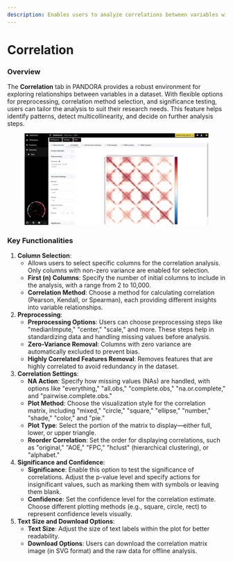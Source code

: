 ```yaml
---
description: Enables users to analyze correlations between variables within a dataset.
---
```


# Correlation

### Overview

The **Correlation** tab in PANDORA provides a robust environment for exploring relationships between variables in a dataset. With flexible options for preprocessing, correlation method selection, and significance testing, users can tailor the analysis to suit their research needs. This feature helps identify patterns, detect multicollinearity, and decide on further analysis steps.

<figure><img src="../../.gitbook/assets/discovery-correlation.png" alt=""><figcaption></figcaption></figure>

### **Key Functionalities**

1. **Column Selection**:
   * Allows users to select specific columns for the correlation analysis. Only columns with non-zero variance are enabled for selection.
   * **First (n) Columns**: Specify the number of initial columns to include in the analysis, with a range from 2 to 10,000.
   * **Correlation Method**: Choose a method for calculating correlation (Pearson, Kendall, or Spearman), each providing different insights into variable relationships.
2. **Preprocessing**:
   * **Preprocessing Options**: Users can choose preprocessing steps like "medianImpute," "center," "scale," and more. These steps help in standardizing data and handling missing values before analysis.
   * **Zero-Variance Removal**: Columns with zero variance are automatically excluded to prevent bias.
   * **Highly Correlated Features Removal**: Removes features that are highly correlated to avoid redundancy in the dataset.
3. **Correlation Settings**:
   * **NA Action**: Specify how missing values (NAs) are handled, with options like "everything," "all.obs," "complete.obs," "na.or.complete," and "pairwise.complete.obs."
   * **Plot Method**: Choose the visualization style for the correlation matrix, including "mixed," "circle," "square," "ellipse," "number," "shade," "color," and "pie."
   * **Plot Type**: Select the portion of the matrix to display—either full, lower, or upper triangle.
   * **Reorder Correlation**: Set the order for displaying correlations, such as "original," "AOE," "FPC," "hclust" (hierarchical clustering), or "alphabet."
4. **Significance and Confidence**:
   * **Significance**: Enable this option to test the significance of correlations. Adjust the p-value level and specify actions for insignificant values, such as marking them with symbols or leaving them blank.
   * **Confidence**: Set the confidence level for the correlation estimate. Choose different plotting methods (e.g., square, circle, rect) to represent confidence levels visually.
5. **Text Size and Download Options**:
   * **Text Size**: Adjust the size of text labels within the plot for better readability.
   * **Download Options**: Users can download the correlation matrix image (in SVG format) and the raw data for offline analysis.

